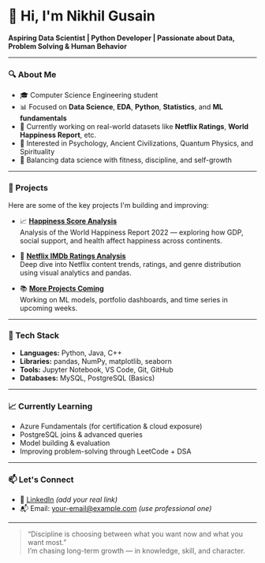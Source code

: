 # 👋 Hi, I'm Nikhil Gusain

**Aspiring Data Scientist | Python Developer | Passionate about Data, Problem Solving & Human Behavior**

---

### 🔍 About Me

- 🎓 Computer Science Engineering student  
- 📊 Focused on **Data Science**, **EDA**, **Python**, **Statistics**, and **ML fundamentals**  
- 🔧 Currently working on real-world datasets like **Netflix Ratings**, **World Happiness Report**, etc.  
- 🧠 Interested in Psychology, Ancient Civilizations, Quantum Physics, and Spirituality  
- 💪 Balancing data science with fitness, discipline, and self-growth  

---

### 🚀 Projects

Here are some of the key projects I'm building and improving:

- 📈 [**Happiness Score Analysis**](https://github.com/your-username/happiness-report-analysis)  
  Analysis of the World Happiness Report 2022 — exploring how GDP, social support, and health affect happiness across continents.

- 🎥 [**Netflix IMDb Ratings Analysis**](https://github.com/your-username/netflix-imdb-analysis)  
  Deep dive into Netflix content trends, ratings, and genre distribution using visual analytics and pandas.

- 📚 [**More Projects Coming**](https://github.com/your-username?tab=repositories)  
  Working on ML models, portfolio dashboards, and time series in upcoming weeks.

---

### 🧰 Tech Stack

- **Languages:** Python, Java, C++  
- **Libraries:** pandas, NumPy, matplotlib, seaborn  
- **Tools:** Jupyter Notebook, VS Code, Git, GitHub  
- **Databases:** MySQL, PostgreSQL (Basics)

---

### 📈 Currently Learning

- Azure Fundamentals (for certification & cloud exposure)  
- PostgreSQL joins & advanced queries  
- Model building & evaluation  
- Improving problem-solving through LeetCode + DSA

---

### 📫 Let's Connect

- 🔗 [LinkedIn](https://www.linkedin.com/in/your-profile) *(add your real link)*  
- 📬 Email: your-email@example.com *(use professional one)*

---

> “Discipline is choosing between what you want now and what you want most.”  
> I’m chasing long-term growth — in knowledge, skill, and character.

